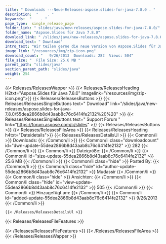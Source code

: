 ```yaml
---
title: " Downloads ---Neue-Releases-aspose.slides-for-java-7.8.0 . "
description:  "    . " 
keywords:  "    . " 
page_type:  single_release_page
folder_link: " slides/java/new-releases/aspose.slides-for-java-7.8.0/"
folder_name: "Aspose.Slides für Java 7.8.0"
download_link: " /slides/java/new-releases/aspose.slides-for-java-7.8.0/55dea2866b8d43aab8c76c6414fe2132"
download_text: " Download"
Intro_text: "Wir teilen gerne die neue Version von Aspose.Slides für Java. Folgendes Problem..."
image_link: "/resources/img/zip-icon.png"
download_count: "   9/26/2013  Downloads: 282  Views: 504"
file_size: "  File Size: 25.6 MB "
parent_path: "slides/java"
section_parent_path: "slides/java"
weight: 254
---
```


{{< Releases/ReleasesWapper >}}
  {{< Releases/ReleasesHeading H2txt="Aspose.Slides für Java 7.8.0" imagelink="/resources/img/zip-icon.png">}}
  {{< Releases/ReleasesButtons >}}
    {{< Releases/ReleasesSingleButtons text=" Download" link="/slides/java/new-releases/aspose.slides-for-java-7.8.0/55dea2866b8d43aab8c76c6414fe2132%20%20" >}}
    {{< Releases/ReleasesSingleButtons text=" Support Forum " link="https://forum.aspose.com/c/slides" >}}
  {{< Releases/ReleasesButtons >}}
  {{< Releases/ReleasesFileArea >}}
    {{< Releases/ReleasesHeading h4txt="Dateidetails">}}
    {{< Releases/ReleasesDetailsUl >}}
            {{< Common/li >}} Downloads: {{< /Common/li >}}
      {{< Common/li class="downloadcount" id="dwn-update-55dea2866b8d43aab8c76c6414fe2132" >}} 282 {{< /Common/li >}}
      {{< Common/li >}} Dateigröße: {{< /Common/li >}}
      {{< Common/li id="size-update-55dea2866b8d43aab8c76c6414fe2132" >}} 25.6 MB {{< /Common/li >}} 
      {{< Common/li  class="hide" >}} Posted By: {{< /Common/li >}} 
      {{< Common/li class="hide" id="author-update-55dea2866b8d43aab8c76c6414fe2132" >}} Mudassir {{< /Common/li >}}
      {{< Common/li class="hide" >}} Ansichten: {{< /Common/li >}}
      {{< Common/li class="hide" id="view-update-55dea2866b8d43aab8c76c6414fe2132" >}} 505 {{< /Common/li >}}
      {{< Common/li >}} Hinzugefügt am: {{< /Common/li >}}
      {{< Common/li id="added-update-55dea2866b8d43aab8c76c6414fe2132" >}} 9/26/2013 {{< /Common/li >}} 

    {{< /Releases/ReleasesDetailsUl >}}

  {{< Releases/ReleasesFileFeatures >}}
      
  {{< /Releases/ReleasesFileFeatures >}}
 {{< /Releases/ReleasesFileArea >}}
{{< /Releases/ReleasesWapper >}}




